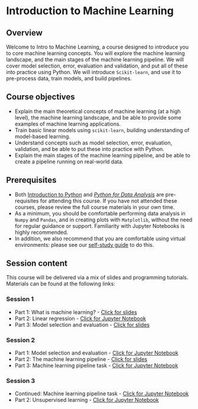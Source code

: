# Introduction to Machine Learning

## Overview

Welcome to Intro to Machine Learning, a course designed to introduce you to core machine learning concepts. You will explore the machine learning landscape, and the main stages of the machine learning pipeline. We will cover model selection, error, evaluation and validation, and put all of these into practice using Python. We will introduce `Scikit-learn`, and use it to pre-process data, train models, and build pipelines.

## Course objectives

* Explain the main theoretical concepts of machine learning (at a high level), the machine learning landscape, and be able to provide some examples of machine learning applications.
* Train basic linear models using `scikit-learn`, building understanding of model-based learning.
* Understand concepts such as model selection, error, evaluation, validation, and be able to put these into practice with Python.
* Explain the main stages of the machine learning pipeline, and be able to create a pipeline running on real-world data.

## Prerequisites

* Both [Introduction to Python](introduction_to_python.md) and [*Python for Data Analysis*](python_for_data_analysis.md) are pre-requisites for attending this course. If you have not attended these courses, please review the full course materials in your own time.
* As a minimum, you should be comfortable performing data analysis in `Numpy` and `Pandas`, and in creating plots with `Matplotlib`, without the need for regular guidance or support. Familiarity with Jupyter Notebooks is highly recommended.
* In addition, we also recommend that you are comfortable using virtual environments: please see our [self-study guide](../../short_courses/python_environments.ipynb) to do this.

## Session content

This course will be delivered via a mix of slides and programming tutorials. Materials can be found at the following links:

### Session 1

* Part 1: What is machine learning? - [Click for slides](../../_static/intro_to_ml_slides/intro_to_ml_part_1.pdf)
* Part 2: Linear regression - [Click for Jupyter Notebook](../introduction_to_machine_learning/1_linear_regression.ipynb)
* Part 3: Model selection and evaluation - [Click for slides](../../_static/intro_to_ml_slides/intro_to_ml_part_2.pdf)

### Session 2

* Part 1: Model selection and evaluation - [Click for Jupyter Notebook](../introduction_to_machine_learning/2_model_selection.ipynb)
* Part 2: The machine learning pipeline - [Click for slides](../../_static/intro_to_ml_slides/intro_to_ml_part_3.pdf)
* Part 3: Machine learning pipeline task - [Click for Jupyter Notebook](../introduction_to_machine_learning/3_pipeline_task.ipynb)

### Session 3

* Continued: Machine learning pipeline task - [Click for Jupyter Notebook](../introduction_to_machine_learning/3_pipeline_task.ipynb)
* Part 2: Unsupervised learning - [Click for Jupyter Notebook](../introduction_to_machine_learning/4_unsupervised_learning.ipynb)
